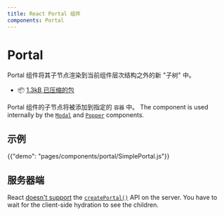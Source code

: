 ```yaml
---
title: React Portal 组件
components: Portal
---
```


# Portal

<p class="description">Portal 组件将其子节点渲染到当前组件层次结构之外的新 "子树" 中。</p>

- 📦 [1.3kB 已压缩的包](/size-snapshot)

Portal 组件的子节点将被添加到指定的 `容器` 中。 The component is used internally by the [`Modal`](/components/modal/) and [`Popper`](/components/popper/) components.

## 示例

{{"demo": "pages/components/portal/SimplePortal.js"}}

## 服务器端

React [doesn't support](https://github.com/facebook/react/issues/13097) the [`createPortal()`](https://reactjs.org/docs/portals.html) API on the server. You have to wait for the client-side hydration to see the children.